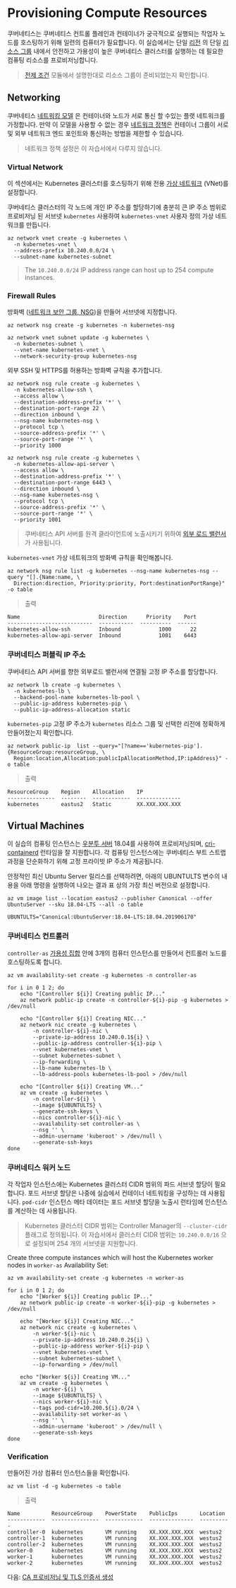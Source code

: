 # Provisioning Compute Resources

쿠버네티스는 쿠버네티스 컨트롤 플레인과 컨테이너가 궁극적으로 실행되는 작업자 노드를 호스팅하기 위해 일련의 컴퓨터가 필요합니다. 이 실습에서는 단일 [리전](https://docs.microsoft.com/en-us/azure/azure-resource-manager/resource-group-overview#resource-groups) 의 단일 [리소스 그룹](https://azure.microsoft.com/en-us/regions/) 내에서 안전하고 가용성이 높은 쿠버네티스 클러스터를 실행하는 데 필요한 컴퓨팅 리소스를 프로비저닝합니다.

> [전제 조건](01-prerequisites.md#create-a-deafult-resource-group-in-a-region) 모듈에서 설명한대로 리소스 그룹이 준비되었는지 확인합니다.

## Networking

쿠버네티스 [네트워킹 모델](https://kubernetes.io/docs/concepts/cluster-administration/networking/#kubernetes-model) 은 컨테이너와 노드가 서로 통신 할 수있는 플랫 네트워크를 가정합니다. 만약 이 모델을 사용할 수 없는 경우 [네트워크 정책](https://kubernetes.io/docs/concepts/services-networking/network-policies/)은 컨테이너 그룹이 서로 및 외부 네트워크 엔드 포인트와 통신하는 방법을 제한할 수 있습니다.

> 네트워크 정책 설정은 이 자습서에서 다루지 않습니다.

### Virtual Network

이 섹션에서는 Kubernetes 클러스터를 호스팅하기 위해 전용 [가상 네트워크](https://docs.microsoft.com/en-us/azure/virtual-network/virtual-networks-overview) (VNet)를 설정합니다.

쿠버네티스 클러스터의 각 노드에 개인 IP 주소를 할당하기에 충분히 큰 IP 주소 범위로 프로비저닝 된 서브넷 `kubernetes` 사용하여 `kubernetes-vnet` 사용자 정의 가상 네트워크를 만듭니다.

```shell
az network vnet create -g kubernetes \
  -n kubernetes-vnet \
  --address-prefix 10.240.0.0/24 \
  --subnet-name kubernetes-subnet
```

> The `10.240.0.0/24` IP address range can host up to 254 compute instances.

### Firewall Rules

방화벽 ([네트워크 보안 그룹, NSG](https://docs.microsoft.com/en-us/azure/virtual-network/virtual-networks-nsg))을 만들어 서브넷에 지정합니다.

```shell
az network nsg create -g kubernetes -n kubernetes-nsg
```

```shell
az network vnet subnet update -g kubernetes \
  -n kubernetes-subnet \
  --vnet-name kubernetes-vnet \
  --network-security-group kubernetes-nsg
```

외부 SSH 및 HTTPS를 허용하는 방화벽 규칙을 추가합니다.

```shell
az network nsg rule create -g kubernetes \
  -n kubernetes-allow-ssh \
  --access allow \
  --destination-address-prefix '*' \
  --destination-port-range 22 \
  --direction inbound \
  --nsg-name kubernetes-nsg \
  --protocol tcp \
  --source-address-prefix '*' \
  --source-port-range '*' \
  --priority 1000
```

```shell
az network nsg rule create -g kubernetes \
  -n kubernetes-allow-api-server \
  --access allow \
  --destination-address-prefix '*' \
  --destination-port-range 6443 \
  --direction inbound \
  --nsg-name kubernetes-nsg \
  --protocol tcp \
  --source-address-prefix '*' \
  --source-port-range '*' \
  --priority 1001
```

> 쿠버네티스 API 서버를 원격 클라이언트에 노출시키기 위하여 [외부 로드 밸런서](https://docs.microsoft.com/en-us/azure/load-balancer/load-balancer-overview)가 사용됩니다.

`kubernetes-vnet` 가상 네트워크의 방화벽 규칙을 확인해봅니다.

```shell
az network nsg rule list -g kubernetes --nsg-name kubernetes-nsg --query "[].{Name:name, \
  Direction:direction, Priority:priority, Port:destinationPortRange}" -o table
```

> 출력

```shell
Name                         Direction      Priority    Port
---------------------------  -----------  ----------  ------
kubernetes-allow-ssh         Inbound            1000      22
kubernetes-allow-api-server  Inbound            1001    6443
```

### 쿠버네티스 퍼블릭 IP 주소

쿠버네티스 API 서버를 향한 외부로드 밸런서에 연결될 고정 IP 주소를 할당합니다.

```shell
az network lb create -g kubernetes \
  -n kubernetes-lb \
  --backend-pool-name kubernetes-lb-pool \
  --public-ip-address kubernetes-pip \
  --public-ip-address-allocation static
```

`kubernetes-pip` 고정 IP 주소가 `kubernetes` 리소스 그룹 및 선택한 리전에 정확하게 만들어졌는지 확인합니다.

```shell
az network public-ip  list --query="[?name=='kubernetes-pip'].{ResourceGroup:resourceGroup, \
  Region:location,Allocation:publicIpAllocationMethod,IP:ipAddress}" -o table
```

> 출력

```shell
ResourceGroup    Region    Allocation    IP
---------------  --------  ------------  --------------
kubernetes       eastus2   Static        XX.XXX.XXX.XXX
```

## Virtual Machines

이 실습의 컴퓨팅 인스턴스는 [우분투 서버](https://www.ubuntu.com/server) 18.04를 사용하여 프로비저닝되며, [cri-containerd](https://github.com/kubernetes-incubator/cri-containerd) 런타임을 잘 지원합니다. 각 컴퓨팅 인스턴스에는 쿠버네티스 부트 스트랩 과정을 단순화하기 위해 고정 프라이빗 IP 주소가 제공됩니다.

안정적인 최신 Ubuntu Server 릴리스를 선택하려면, 아래의 UBUNTULTS 변수의 내용을 아래 명령을 실행하여 나오는 결과 표 상의 가장 최신 버전으로 설정합니다.

```shell
az vm image list --location eastus2 --publisher Canonical --offer UbuntuServer --sku 18.04-LTS --all -o table
```

```shell
UBUNTULTS="Canonical:UbuntuServer:18.04-LTS:18.04.201906170"
```

### 쿠버네티스 컨트롤러

`controller-as` [가용성 집합](https://docs.microsoft.com/en-us/azure/virtual-machines/windows/regions-and-availability#availability-sets) 안에 3개의 컴퓨터 인스턴스를 만들어서 컨트롤러 노드를 호스팅하도록 합니다.

```shell
az vm availability-set create -g kubernetes -n controller-as
```

```shell
for i in 0 1 2; do
    echo "[Controller ${i}] Creating public IP..."
    az network public-ip create -n controller-${i}-pip -g kubernetes > /dev/null

    echo "[Controller ${i}] Creating NIC..."
    az network nic create -g kubernetes \
        -n controller-${i}-nic \
        --private-ip-address 10.240.0.1${i} \
        --public-ip-address controller-${i}-pip \
        --vnet kubernetes-vnet \
        --subnet kubernetes-subnet \
        --ip-forwarding \
        --lb-name kubernetes-lb \
        --lb-address-pools kubernetes-lb-pool > /dev/null

    echo "[Controller ${i}] Creating VM..."
    az vm create -g kubernetes \
        -n controller-${i} \
        --image ${UBUNTULTS} \
        --generate-ssh-keys \
        --nics controller-${i}-nic \
        --availability-set controller-as \
        --nsg '' \
        --admin-username 'kuberoot' > /dev/null \
        --generate-ssh-keys
done
```

### 쿠버네티스 워커 노드

각 작업자 인스턴스에는 Kubernetes 클러스터 CIDR 범위의 파드 서브넷 할당이 필요합니다. 포드 서브넷 할당은 나중에 실습에서 컨테이너 네트워킹을 구성하는 데 사용됩니다. `pod-cidr` 인스턴스 메타 데이터는 포드 서브넷 할당을 노출시 런타임에 인스턴스를 계산하는 데 사용됩니다.

> Kubernetes 클러스터 CIDR 범위는 Controller Manager의 `--cluster-cidr` 플래그로 정의됩니다. 이 자습서에서 클러스터 CIDR 범위는 `10.240.0.0/16` 으로 설정되며 254 개의 서브넷을 지원합니다.

Create three compute instances which will host the Kubernetes worker nodes in `worker-as` Availability Set:

```shell
az vm availability-set create -g kubernetes -n worker-as
```

```shell
for i in 0 1 2; do
    echo "[Worker ${i}] Creating public IP..."
    az network public-ip create -n worker-${i}-pip -g kubernetes > /dev/null

    echo "[Worker ${i}] Creating NIC..."
    az network nic create -g kubernetes \
        -n worker-${i}-nic \
        --private-ip-address 10.240.0.2${i} \
        --public-ip-address worker-${i}-pip \
        --vnet kubernetes-vnet \
        --subnet kubernetes-subnet \
        --ip-forwarding > /dev/null

    echo "[Worker ${i}] Creating VM..."
    az vm create -g kubernetes \
        -n worker-${i} \
        --image ${UBUNTULTS} \
        --nics worker-${i}-nic \
        --tags pod-cidr=10.200.${i}.0/24 \
        --availability-set worker-as \
        --nsg '' \
        --admin-username 'kuberoot' > /dev/null \
        --generate-ssh-keys
done
```

### Verification

만들어진 가상 컴퓨터 인스턴스들을 확인합니다.

```shell
az vm list -d -g kubernetes -o table
```

> 출력

```shell
Name          ResourceGroup    PowerState    PublicIps       Location
------------  ---------------  ------------  --------------  ----------
controller-0  kubernetes       VM running    XX.XXX.XXX.XXX  westus2
controller-1  kubernetes       VM running    XX.XXX.XXX.XXX  westus2
controller-2  kubernetes       VM running    XX.XXX.XXX.XXX  westus2
worker-0      kubernetes       VM running    XX.XXX.XXX.XXX  westus2
worker-1      kubernetes       VM running    XX.XXX.XXX.XXX  westus2
worker-2      kubernetes       VM running    XX.XXX.XXX.XXX  westus2
```

다음: [CA 프로비저닝 및 TLS 인증서 생성](04-certificate-authority.md)
